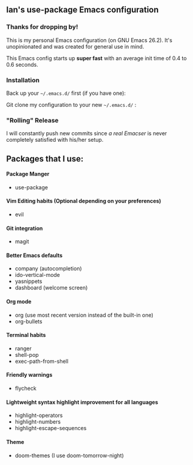 ## Ian's use-package Emacs configuration

### Thanks for dropping by!
This is my personal Emacs configuration (on GNU Emacs 26.2). It's unopinionated and was created for general use in mind.

This Emacs config starts up **super fast** with an average init time of 0.4 to 0.6 seconds.

### Installation
Back up your `~/.emacs.d/` first (if you have one):

Git clone my configuration to your new `~/.emacs.d/` :

### "Rolling" Release
I will constantly push new commits since *a real Emacser* is never completely satisfied with his/her setup.

## Packages that I use:

#### Package Manger
- use-package

#### Vim Editing habits (Optional depending on your preferences)
- evil

#### Git integration
- magit

#### Better Emacs defaults
- company (autocompletion)
- ido-vertical-mode
- yasnippets
- dashboard (welcome screen)

#### Org mode
- org (use most recent version instead of the built-in one)
- org-bullets

#### Terminal habits
- ranger
- shell-pop
- exec-path-from-shell

#### Friendly warnings
- flycheck

#### Lightweight syntax highlight improvement for all languages
- highlight-operators
- highlight-numbers
- highlight-escape-sequences

#### Theme
- doom-themes (I use doom-tomorrow-night)
